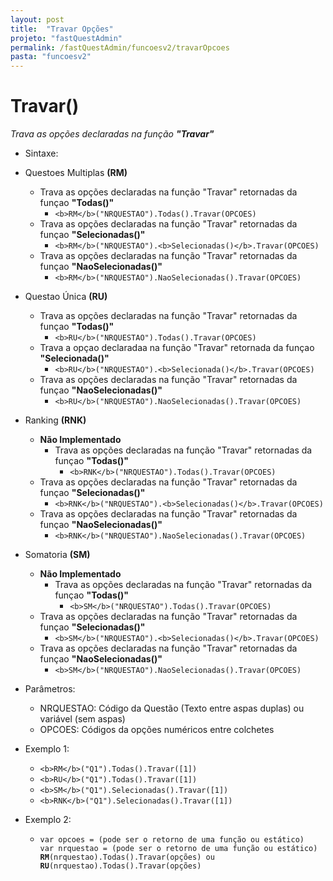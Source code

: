 ```yaml
---
layout: post
title:  "Travar Opções"
projeto: "fastQuestAdmin"
permalink: /fastQuestAdmin/funcoesv2/travarOpcoes
pasta: "funcoesv2"
---
```


# Travar()
*Trava as opções declaradas na função **"Travar"***

- Sintaxe:
- Questoes Multiplas **(RM)**
  - Trava as opções declaradas na função "Travar" retornadas da funçao **"Todas()"**
    - `<b>RM</b>("NRQUESTAO").Todas().Travar(OPCOES)`
  - Trava as opções declaradas na função "Travar" retornadas da funçao **"Selecionadas()"**
    - `<b>RM</b>("NRQUESTAO").<b>Selecionadas()</b>.Travar(OPCOES)`
  - Trava as opções declaradas na função "Travar" retornadas da funçao **"NaoSelecionadas()"**
    - `<b>RM</b>("NRQUESTAO").NaoSelecionadas().Travar(OPCOES)`
- Questao Única **(RU)**
    - Trava as opções declaradas na função "Travar" retornadas da funçao **"Todas()"**
      - `<b>RU</b>("NRQUESTAO").Todas().Travar(OPCOES)`
    - Trava a opçao declaradaa na função "Travar" retornada da funçao **"Selecionada()"**
      - `<b>RU</b>("NRQUESTAO").<b>Selecionada()</b>.Travar(OPCOES)`
    - Trava as opções declaradas na função "Travar" retornadas da funçao **"NaoSelecionadas()"**
      - `<b>RU</b>("NRQUESTAO").NaoSelecionadas().Travar(OPCOES)`
- Ranking **(RNK)**
  - **Não Implementado**
    - Trava as opções declaradas na função "Travar" retornadas da funçao **"Todas()"**
      - `<b>RNK</b>("NRQUESTAO").Todas().Travar(OPCOES)`
  - Trava as opções declaradas na função "Travar" retornadas da funçao **"Selecionadas()"**
    - `<b>RNK</b>("NRQUESTAO").<b>Selecionadas()</b>.Travar(OPCOES)`
  - Trava as opções declaradas na função "Travar" retornadas da funçao **"NaoSelecionadas()"**
    - `<b>RNK</b>("NRQUESTAO").NaoSelecionadas().Travar(OPCOES)`
- Somatoria **(SM)**
  - **Não Implementado**
    - Trava as opções declaradas na função "Travar" retornadas da funçao **"Todas()"**
      - `<b>SM</b>("NRQUESTAO").Todas().Travar(OPCOES)`
  - Trava as opções declaradas na função "Travar" retornadas da funçao **"Selecionadas()"**
    - `<b>SM</b>("NRQUESTAO").<b>Selecionadas()</b>.Travar(OPCOES)`
  - Trava as opções declaradas na função "Travar" retornadas da funçao **"NaoSelecionadas()"**
    - `<b>SM</b>("NRQUESTAO").NaoSelecionadas().Travar(OPCOES)`
  
- Parâmetros:
  - NRQUESTAO: Código da Questão (Texto entre aspas duplas) ou variável (sem aspas)
  - OPCOES: Códigos da opções numéricos entre colchetes
- Exemplo 1:
  - `<b>RM</b>("Q1").Todas().Travar([1])`
  - `<b>RU</b>("Q1").Todas().Travar([1])`
  - `<b>SM</b>("Q1").Selecionadas().Travar([1])`
  - `<b>RNK</b>("Q1").Selecionadas().Travar([1])`
- Exemplo 2:
    - <pre>
      <code>var opcoes = (pode ser o retorno de uma função ou estático)
      var nrquestao = (pode ser o retorno de uma função ou estático)
      <b>RM</b>(nrquestao).Todas().Travar(opções) ou <b>RU</b>(nrquestao).Todas().Travar(opções)</code>
      </pre>
